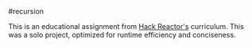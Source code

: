 #recursion

This is an educational assignment from [Hack Reactor's](http://hackreactor.com) curriculum.
This was a solo project, optimized for runtime efficiency and conciseness.
